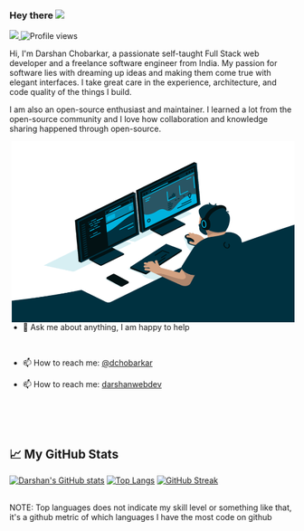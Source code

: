 ### Hey there <img src="https://media.giphy.com/media/hvRJCLFzcasrR4ia7z/giphy.gif" width="25px">

<a href="https://www.linkedin.com/in/dchobarkar/" target="_blank">
  <img src="https://img.shields.io/badge/LinkedIn-0077B5?style=for-the-badge&logo=linkedin&logoColor=white" />
</a>

<img src="https://komarev.com/ghpvc/?username=dchobarkar&style=flat-square&color=blue" alt="Profile views"/>

<br />

Hi, I'm Darshan Chobarkar, a passionate self-taught Full Stack web developer and a freelance software engineer from India. My passion for software lies with dreaming up ideas and making them come true with elegant interfaces. I take great care in the experience, architecture, and code quality of the things I build.

I am also an open-source enthusiast and maintainer. I learned a lot from the open-source community and I love how collaboration and knowledge sharing happened through open-source.

<img align="right" alt="Darshan Coding" src="https://github.com/dchobarkar/dchobarkar/blob/main/DarshanCoding.gif?raw=true" width="500" height="320" />

<br />

<br />

- 💬 Ask me about anything, I am happy to help

  <br />

- 📫 How to reach me: [@dchobarkar](https://www.linkedin.com/in/dchobarkar/)

- 📫 How to reach me: [darshanwebdev](https://darshanwebdev.com/)

<br />

<br />

<br />

## 📈 My GitHub Stats

[![Darshan's GitHub stats](https://github-readme-stats.vercel.app/api?username=dchobarkar&count_private=true&show_icons=true&theme=dark)]()
[![Top Langs](https://github-readme-stats.vercel.app/api/top-langs/?username=dchobarkar&layout=compact&theme=dark)](https://github.com/dchobarkar/github-readme-stats)
[![GitHub Streak](https://streak-stats.demolab.com/?user=dchobarkar&theme=highcontrast)](https://git.io/streak-stats)

<br>
NOTE: Top languages does not indicate my skill level or something like that, it's a github metric of which languages I have the most code on github
